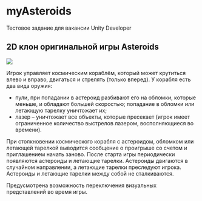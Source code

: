 # myAsteroids
Тестовое задание для вакансии Unity Developer
## 2D клон оригинальной игры Asteroids

[![](https://j.gifs.com/J8qMKl.gif)](https://youtu.be/IIBRCFwTh68)

Игрок управляет космическим кораблём, который может крутиться влево и вправо, двигаться и стрелять (только вперед). 
У корабля есть два вида оружия:
 * пули, при попадании в астероид разбивают его на обломки, которые меньше, и обладают большей скоростью; попадание в обломки или летающую тарелку уничтожает их; 
* лазер – уничтожает все объекты, которые пресекает (игрок имеет ограниченное количество выстрелов лазером, восполняющиеся во времени).

При столкновении космического корабля с астероидом, обломком или летающей тарелкой выводится сообщение о проигрыше со счетом и приглашением начать заново. 
После старта игры периодически появляются астероиды и летающие тарелки. Астероиды двигаются в случайном направлении, а летающие тарелки преследуют игрока. 
Астероиды и летающие тарелки между собой не сталкиваются. 

Предусмотрена возможность переключения визуальных представлений во время игры. 
